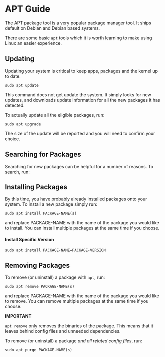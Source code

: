 # APT Guide

The APT package tool is a very popular package manager tool. It ships default on Debian and Debian based systems.

There are some basic ``apt`` tools which it is worth learning to make using Linux an easier experience.

## Updating

Updating your system is critical to keep apps, packages and the kernel up to date.

``sudo apt update``

This command does not get update the system. It simply looks for new updates, and downloads update information for all the new packages it has detected.

To actually update all the eligible packages, run:

``sudo apt upgrade``

The size of the update will be reported and you will need to confirm your choice.

## Searching for Packages

Searching for new packages can be helpful for a number of reasons. To search, run:



## Installing Packages

By this time, you have probably already installed packages onto your system. To install a new package simply run:

``sudo apt install PACKAGE-NAME(s)``

and replace PACKAGE-NAME with the name of the package you would like to install. You can install multiple packages at the same time if you choose.

#### Install Specific Version

``sudo apt install PACKAGE-NAME=PACKAGE-VERSION``

## Removing Packages

To remove (or uninstall) a package with ``apt``, run:

``sudo apt remove PACKAGE-NAME(s)``

and replace PACKAGE-NAME with the name of the package you would like to remove. You can remove multiple packages at the same time if you choose.

__**IMPORTANT**__

``apt remove`` only removes the binaries of the package. This means that it leaves behind config files and unneeded dependencies.

To remove (or uninstall) a package *and all related config files*, run:

``sudo apt purge PACKAGE-NAME(s)``
